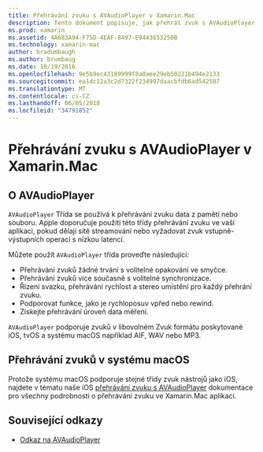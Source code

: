 ```yaml
---
title: Přehrávání zvuku s AVAudioPlayer v Xamarin.Mac
description: Tento dokument popisuje, jak přehrát zvuk s AVAudioPlayer v Xamarin.Mac aplikaci. Popisuje AVAudioPlayer na vysoké úrovni a odkazy na další dokumentaci, která zde popsány podrobněji.
ms.prod: xamarin
ms.assetid: 4A683A94-F75D-4EAF-8497-E9443653250B
ms.technology: xamarin-mac
author: bradumbaugh
ms.author: brumbaug
ms.date: 10/19/2016
ms.openlocfilehash: 9e5b9ec43189999f8a0aee29eb50221b494e2133
ms.sourcegitcommit: ea1dc12a3c2d7322f234997daacbfdb6ad542507
ms.translationtype: MT
ms.contentlocale: cs-CZ
ms.lasthandoff: 06/05/2018
ms.locfileid: "34791852"
---
```

# <a name="playing-sound-with-avaudioplayer-in-xamarinmac"></a>Přehrávání zvuku s AVAudioPlayer v Xamarin.Mac

## <a name="about-the-avaudioplayer"></a>O AVAudioPlayer

`AVAudioPlayer` Třída se používá k přehrávání zvuku data z paměti nebo souboru. Apple doporučuje použití této třídy přehrávání zvuku ve vaší aplikaci, pokud dělají sítě streamování nebo vyžadovat zvuk vstupně-výstupních operací s nízkou latencí.

Můžete použít `AVAudioPlayer` třída proveďte následující:

- Přehrávání zvuků žádné trvání s volitelné opakování ve smyčce.
- Přehrávání zvuků více současně s volitelné synchronizace.
- Řízení svazku, přehrávání rychlost a stereo umístění pro každý přehrání zvuku.
- Podporovat funkce, jako je rychloposuv vpřed nebo rewind.
- Získejte přehrávání úroveň data měření.

`AVAudioPlayer` podporuje zvuků v libovolném Zvuk formátu poskytované iOS, tvOS a systému macOS například AIF, WAV nebo MP3.

## <a name="playing-sounds-in-macos"></a>Přehrávání zvuků v systému macOS

Protože systému macOS podporuje stejné třídy zvuk nástrojů jako iOS, najdete v tématu naše iOS [přehrávání zvuku s AVAudioPlayer](https://developer.xamarin.com/recipes/ios/media/sound/avaudioplayer/) dokumentace pro všechny podrobnosti o přehrávání zvuku ve Xamarin.Mac aplikaci.

## <a name="related-links"></a>Související odkazy

- [Odkaz na AVAudioPlayer](https://developer.apple.com/documentation/avfoundation/avaudioplayer)
